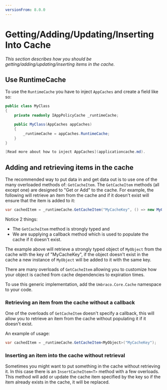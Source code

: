 ```yaml
---
versionFrom: 8.0.0
---
```


# Getting/Adding/Updating/Inserting Into Cache

_This section describes how you should be getting/adding/updating/inserting items in the cache._

## Use RuntimeCache

To use the `RuntimeCache` you have to inject `AppCaches` and create a field like so:

```csharp
public class MyClass
{
    private readonly IAppPolicyCache _runtimeCache;

    public MyClass(AppCaches appCaches)
    {
        _runtimeCache = appCaches.RuntimeCache;
    }
}

[Read more about how to inject AppCaches](applicationcache.md).

```

## Adding and retrieving items in the cache

The recommended way to put data in and get data out is to use one of the many overloaded methods of: `GetCacheItem`. The `GetCacheItem` methods (all except one) are designed to "Get or Add" to the cache. For example, the following will retrieve an item from the cache and if it doesn't exist will ensure that the item is added to it:

```csharp
var cachedItem = _runtimeCache.GetCacheItem("MyCacheKey", () => new MyObject());
```

Notice 2 things:

* The `GetCacheItem` method is strongly typed and
* We are supplying a callback method which is used to populate the cache if it doesn't exist.

The example above will retrieve a strongly typed object of `MyObject` from the cache with the key of "MyCacheKey", if the object doesn't exist in the cache a new instance of `MyObject` will be added to it with the same key.

There are many overloads of `GetCacheItem` allowing you to customize how your object is cached from cache dependencies to expiration times.

To use this generic implementation, add the `Umbraco.Core.Cache` namespace to your code.

### Retrieving an item from the cache without a callback

One of the overloads of `GetCacheItem` doesn't specify a callback, this will allow  you to retrieve an item from the cache without populating it if it doesn't exist.

An example of usage:

```csharp
var cachedItem = _runtimeCache.GetCacheItem<MyObject>("MyCacheKey");
```

### Inserting an item into the cache without retrieval

Sometimes you might want to put something in the cache without retrieving it. In this case there is an `InsertCacheItem<T>` method with a few overloads. This method will add or update the cache item specified by the key so if the item already exists in the cache, it will be replaced.
